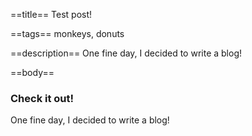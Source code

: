 ==title==
Test post!

==tags==
monkeys, donuts

==description==
One fine day, I decided to write a blog!

==body==
### Check it out!

One fine day, I decided to write a blog!
